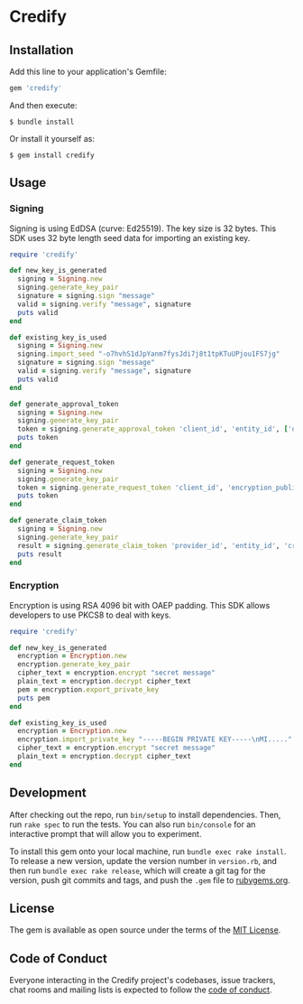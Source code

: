 # Credify

## Installation

Add this line to your application's Gemfile:

```ruby
gem 'credify'
```

And then execute:

    $ bundle install

Or install it yourself as:

    $ gem install credify

## Usage

### Signing

Signing is using EdDSA (curve: Ed25519). The key size is 32 bytes. This SDK uses 32 byte length seed data for importing an existing key.

```ruby
require 'credify'

def new_key_is_generated
  signing = Signing.new
  signing.generate_key_pair
  signature = signing.sign "message"
  valid = signing.verify "message", signature
  puts valid
end

def existing_key_is_used
  signing = Signing.new
  signing.import_seed "-o7hvhS1dJpYanm7fysJdi7j8t1tpKTuUPjou1FS7jg"
  signature = signing.sign "message"
  valid = signing.verify "message", signature
  puts valid
end

def generate_approval_token
  signing = Signing.new
  signing.generate_key_pair
  token = signing.generate_approval_token 'client_id', 'entity_id', ['openid', 'email', 'phone'], 'offer-code'
  puts token
end

def generate_request_token
  signing = Signing.new
  signing.generate_key_pair
  token = signing.generate_request_token 'client_id', 'encryption_public_key', ['openid', 'email', 'phone'], 'offer-code'
  puts token
end

def generate_claim_token
  signing = Signing.new
  signing.generate_key_pair
  result = signing.generate_claim_token 'provider_id', 'entity_id', 'credify-score', { score: 100 }
  puts result
end
```

### Encryption

Encryption is using RSA 4096 bit with OAEP padding. This SDK allows developers to use PKCS8 to deal with keys.

```ruby
require 'credify'

def new_key_is_generated
  encryption = Encryption.new
  encryption.generate_key_pair
  cipher_text = encryption.encrypt "secret message"
  plain_text = encryption.decrypt cipher_text
  pem = encryption.export_private_key
  puts pem
end

def existing_key_is_used
  encryption = Encryption.new
  encryption.import_private_key "-----BEGIN PRIVATE KEY-----\nMI....."
  cipher_text = encryption.encrypt "secret message"
  plain_text = encryption.decrypt cipher_text 
end
```

## Development

After checking out the repo, run `bin/setup` to install dependencies. Then, run `rake spec` to run the tests. You can also run `bin/console` for an interactive prompt that will allow you to experiment.

To install this gem onto your local machine, run `bundle exec rake install`. To release a new version, update the version number in `version.rb`, and then run `bundle exec rake release`, which will create a git tag for the version, push git commits and tags, and push the `.gem` file to [rubygems.org](https://rubygems.org).


## License

The gem is available as open source under the terms of the [MIT License](https://opensource.org/licenses/MIT).

## Code of Conduct

Everyone interacting in the Credify project's codebases, issue trackers, chat rooms and mailing lists is expected to follow the [code of conduct](https://github.com/[USERNAME]/credify/blob/master/CODE_OF_CONDUCT.md).
